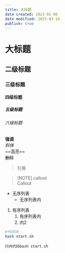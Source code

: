 ```yaml
---
title: 大标题
date created: 2023-01-06
date modified: 2023-03-14
publish: true
---
```


# 大标题

## 二级标题

### 三级标题

#### 四级标题

##### 五级标题

###### 六级标题

**强调**  
*斜体*  
==高亮==  
~~删除~~

> 引用

>[NOTE] callout  
> Callout

- 无序列表
	- 无序列表内
1. 有序列表
	1. 有序列表内
	2. 内2

```bash
#代码块
bash start.sh
```

`行内代码bash start.sh`
